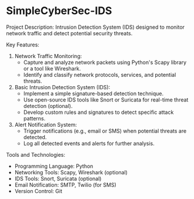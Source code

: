 # SimpleCyberSec-IDS

Project Description:
Intrusion Detection System (IDS) designed to monitor network traffic and detect potential security threats.

Key Features:

1. Network Traffic Monitoring:
	- Capture and analyze network packets using Python's Scapy library or a tool like Wireshark.
	- Identify and classify network protocols, services, and potential threats.
2. Basic Intrusion Detection System (IDS):
	- Implement a simple signature-based detection technique.
	- Use open-source IDS tools like Snort or Suricata for real-time threat detection (optional).
	- Develop custom rules and signatures to detect specific attack patterns.
3. Alert Notification System:
	- Trigger notifications (e.g., email or SMS) when potential threats are detected.
	- Log all detected events and alerts for further analysis.

Tools and Technologies:

- Programming Language: Python
- Networking Tools: Scapy, Wireshark (optional)
- IDS Tools: Snort, Suricata (optional)
- Email Notification: SMTP, Twilio (for SMS)
- Version Control: Git
